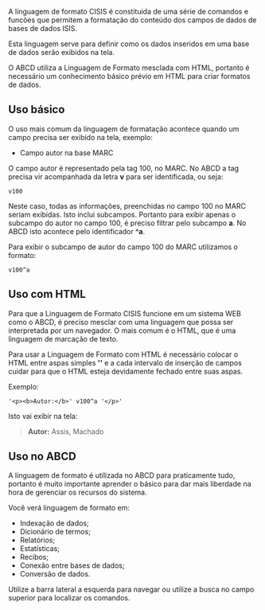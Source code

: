 A linguagem de formato CISIS é constituida de uma série de comandos e funcões que permitem a formatação do conteúdo dos campos de dados de bases de dados ISIS.

Esta linguagem serve para definir como os dados inseridos em uma base de dados serão exibidos na tela.

O ABCD utiliza a Linguagem de Formato mesclada com HTML, portanto é necessário um conhecimento básico prévio em HTML para criar formatos de dados.

## Uso básico

O uso mais comum da linguagem de formatação acontece quando um campo precisa ser exibido na tela, exemplo:

* Campo autor na base MARC

O campo autor é representado pela tag 100, no MARC. No ABCD a tag precisa vir acompanhada da letra **v** para ser identificada, ou seja:

    v100

Neste caso, todas as informações, preenchidas no campo 100 no MARC seriam exibidas. Isto inclui subcampos. Portanto para exibir apenas o subcampo do autor no campo 100, é preciso filtrar pelo subcampo **a**.
No ABCD isto acontece pelo identificador **^a**.

Para exibir o subcampo de autor do campo 100 do MARC utilizamos o formato:

    v100^a


## Uso com HTML

Para que a Linguagem de Formato CISIS funcione em um sistema WEB como o ABCD, é preciso mesclar com uma linguagem que possa ser interpretada por um navegador. 
O mais comum é o HTML, que é uma linguagem de marcação de texto.

Para usar a Linguagem de Formato com HTML é necessário colocar o HTML entre aspas simples **'<html></html>'** e a cada intervalo de inserção de campos cuidar para que o HTML esteja devidamente fechado entre suas aspas.

Exemplo:

```language
'<p><b>Autor:</b>' v100^a '</p>'
```

Isto vai exibir na tela:

> **Autor:**  Assis, Machado


## Uso no ABCD

A linguagem de formato é utilizada no ABCD para praticamente tudo, portanto é muito importante aprender o básico para dar mais liberdade na hora de gerenciar os recursos do sistema.

Você verá linguagem de formato em:

* Indexação de dados;
* Dicionário de termos;
* Relatórios;
* Estatísticas;
* Recibos;
* Conexão entre bases de dados;
* Conversão de dados.

Utilize a barra lateral a esquerda para navegar ou utilize a busca no campo superior para localizar os comandos.
